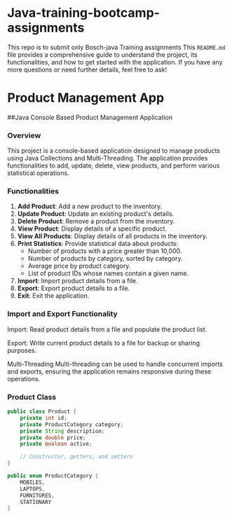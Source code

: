 # Java-training-bootcamp-assignments
This repo is to submit only Bosch-java Training assignments
This `README.md` file provides a comprehensive guide to understand the project, its functionalities, and how to get started with the application. If you have any more questions or need further details, feel free to ask!

# Product Management App

##Java Console Based Product Management Application

### Overview
This project is a console-based application designed to manage products using Java Collections and Multi-Threading. The application provides functionalities to add, update, delete, view products, and perform various statistical operations.

### Functionalities
1. **Add Product**: Add a new product to the inventory.
2. **Update Product**: Update an existing product's details.
3. **Delete Product**: Remove a product from the inventory.
4. **View Product**: Display details of a specific product.
5. **View All Products**: Display details of all products in the inventory.
6. **Print Statistics**: Provide statistical data about products:
   - Number of products with a price greater than 10,000.
   - Number of products by category, sorted by category.
   - Average price by product category.
   - List of product IDs whose names contain a given name.
7. **Import**: Import product details from a file.
8. **Export**: Export product details to a file.
9. **Exit**: Exit the application.
    

### Import and Export Functionality
Import: Read product details from a file and populate the product list.

Export: Write current product details to a file for backup or sharing purposes.

Multi-Threading
Multi-threading can be used to handle concurrent imports and exports, ensuring the application remains responsive during these operations.

### Product Class
```java
public class Product {
    private int id;
    private ProductCategory category;
    private String description;
    private double price;
    private boolean active;

    // Constructor, getters, and setters
}

public enum ProductCategory {
    MOBILES,
    LAPTOPS,
    FURNITURES,
    STATIONARY
}


